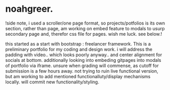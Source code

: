 # noahgreer.
!side note, i used a scroller/one page format, so projects/potfolios is its own section, rather than page, am working on embed feature to modals to usurp secondary page and, therefor css file for pages. wish me luck. see below.!

this started as a start with bootstrap : freelancer framework.
This is a preliminary portfolio for my coding and design work.
i will address the padding with video.. which looks poorly anyway..
and center alignment for socials at bottom.
additionally looking into embeding gitpages into modals of portfolio via iframe. 
unsure when grading will commense, as cutoff for submission is a few hours away. not trying to ruin live functional version, but am working to add mentioned functionalluty/display mechanisms locally.
will commit new functionality/styling.

